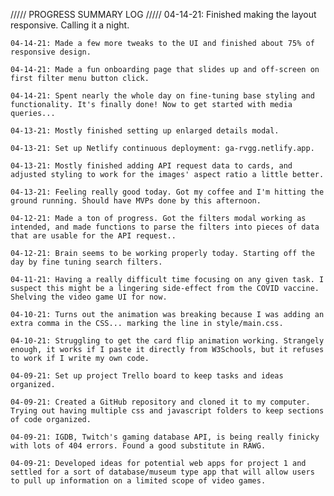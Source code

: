 ///// PROGRESS SUMMARY LOG /////
    04-14-21: Finished making the layout responsive. Calling it a night.

    04-14-21: Made a few more tweaks to the UI and finished about 75% of responsive design.

    04-14-21: Made a fun onboarding page that slides up and off-screen on first filter menu button click.

    04-14-21: Spent nearly the whole day on fine-tuning base styling and functionality. It's finally done! Now to get started with media queries...

    04-13-21: Mostly finished setting up enlarged details modal.

    04-13-21: Set up Netlify continuous deployment: ga-rvgg.netlify.app.

    04-13-21: Mostly finished adding API request data to cards, and adjusted styling to work for the images' aspect ratio a little better.

    04-13-21: Feeling really good today. Got my coffee and I'm hitting the ground running. Should have MVPs done by this afternoon.

    04-12-21: Made a ton of progress. Got the filters modal working as intended, and made functions to parse the filters into pieces of data that are usable for the API request..

    04-12-21: Brain seems to be working properly today. Starting off the day by fine tuning search filters.

    04-11-21: Having a really difficult time focusing on any given task. I suspect this might be a lingering side-effect from the COVID vaccine. Shelving the video game UI for now.

    04-10-21: Turns out the animation was breaking because I was adding an extra comma in the CSS... marking the line in style/main.css.

    04-10-21: Struggling to get the card flip animation working. Strangely enough, it works if I paste it directly from W3Schools, but it refuses to work if I write my own code.

    04-09-21: Set up project Trello board to keep tasks and ideas organized.

    04-09-21: Created a GitHub repository and cloned it to my computer. Trying out having multiple css and javascript folders to keep sections of code organized.

    04-09-21: IGDB, Twitch's gaming database API, is being really finicky with lots of 404 errors. Found a good substitute in RAWG.

    04-09-21: Developed ideas for potential web apps for project 1 and settled for a sort of database/museum type app that will allow users to pull up information on a limited scope of video games.
